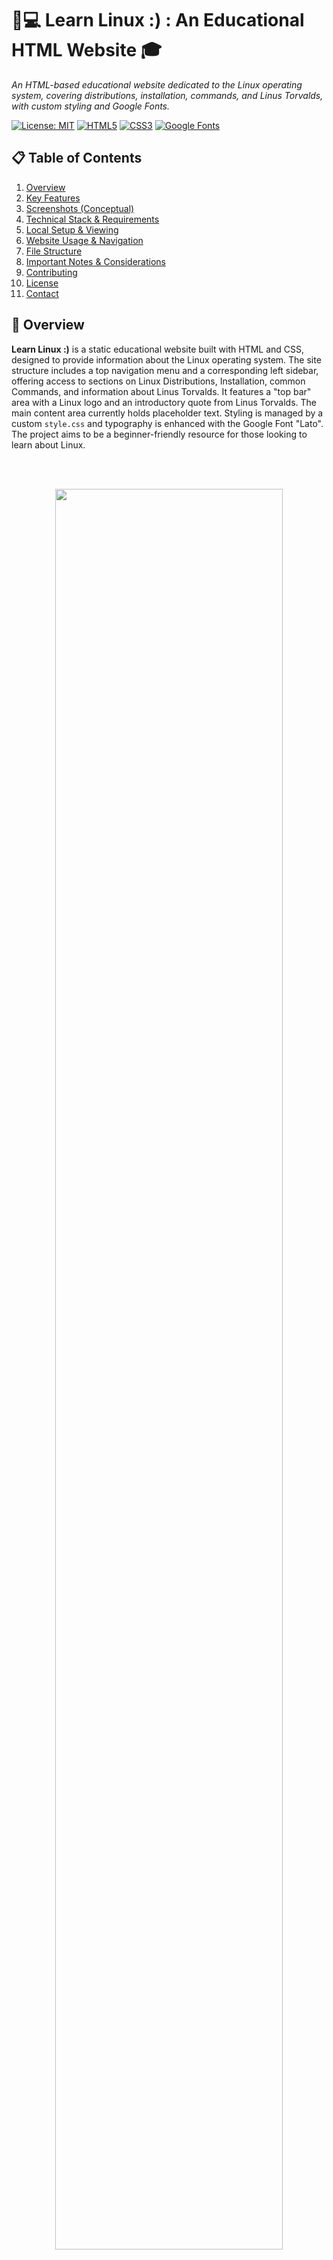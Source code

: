 # 🐧💻 Learn Linux :) : An Educational HTML Website 🎓
_An HTML-based educational website dedicated to the Linux operating system, covering distributions, installation, commands, and Linus Torvalds, with custom styling and Google Fonts._

[![License: MIT](https://img.shields.io/badge/License-MIT-yellow.svg)](https://opensource.org/licenses/MIT)
[![HTML5](https://img.shields.io/badge/HTML5-E34F26.svg?logo=html5&logoColor=white)](https://developer.mozilla.org/en-US/docs/Web/Guide/HTML/HTML5)
[![CSS3](https://img.shields.io/badge/CSS3-1572B6.svg?logo=css3&logoColor=white)](https://developer.mozilla.org/en-US/docs/Web/CSS)
[![Google Fonts](https://img.shields.io/badge/Google%20Fonts-Lato-4285F4.svg?logo=googlefonts)](https://fonts.google.com/specimen/Lato)

## 📋 Table of Contents
1.  [Overview](#-overview)
2.  [Key Features](#-key-features)
3.  [Screenshots (Conceptual)](#-screenshots-conceptual)
4.  [Technical Stack & Requirements](#-technical-stack--requirements)
5.  [Local Setup & Viewing](#️-local-setup--viewing)
6.  [Website Usage & Navigation](#️-website-usage--navigation)
7.  [File Structure](#-file-structure)
8.  [Important Notes & Considerations](#-important-notes--considerations)
9.  [Contributing](#-contributing)
10. [License](#-license)
11. [Contact](#-contact)

## 📄 Overview

**Learn Linux :)** is a static educational website built with HTML and CSS, designed to provide information about the Linux operating system. The site structure includes a top navigation menu and a corresponding left sidebar, offering access to sections on Linux Distributions, Installation, common Commands, and information about Linus Torvalds. It features a "top bar" area with a Linux logo and an introductory quote from Linus Torvalds. The main content area currently holds placeholder text. Styling is managed by a custom `style.css` and typography is enhanced with the Google Font "Lato". The project aims to be a beginner-friendly resource for those looking to learn about Linux.

<br><br>
<p align="center">
  <img src="screenshots/1.gif" width="85%">
</p>


## ✨ Key Features

*   🧭 **Dual Navigation System**:
    *   **Top Navigation Menu**: Provides primary links to different sections: Home, Distributions, Installation, Commands, and Linus Torvalds.
    *   **Left Sidebar**: Mirrors the top menu links for alternative and easy access to content sections.
*   🐧 **Informative Top Bar**:
    *   Displays a Linux logo (`linux.png`).
    *   Includes a project description or introductory text alongside a quote from Linus Torvalds.
*   📝 **Content Section**:
    *   A dedicated area for detailed content. Currently features a "Why Linux?" heading with "Lorem ipsum" placeholder text, intended to be replaced with actual educational material.
*   🦶 **Footer**:
    *   Contains notes about the site's purpose and copyright information (dating back to 2014).
*   🔍 **SEO Meta Tags**:
    *   Includes `<meta name="description">` and `<meta name="keywords">` tags with relevant terms (e.g., Linux, Ubuntu, Bash, Open Source, Command Line) to aid search engine discovery.
*   🎨 **Custom Styling & Typography**:
    *   Styled with a custom stylesheet (`style.css`) to define the layout, colors, and overall appearance.
    *   Utilizes the "Lato" Google Font, linked via `https://fonts.googleapis.com`, for clean and readable typography.
*   🇬🇧 **English Language Content**: The website structure and placeholder text are in English (`lang="en"`), aiming for broad accessibility.

## 🖼️ Screenshots (Conceptual)

_Screenshots of: the website's homepage featuring the top bar with logo and quote, the navigation menu, the sidebar, the main content area (even with placeholder text), and the footer._

<p align="center">
  <img src="screenshots\Image1.jpg" width="300"/>
  <img src="screenshots\Image2.jpg" width="300"/>
  <img src="screenshots\Image3.jpg" width="300"/>
  <img src="screenshots\Image4.jpg" width="300"/>
  <img src="screenshots\Image5.jpg" width="300"/>
  <img src="screenshots\Image6.jpg" width="300"/>
  <img src="screenshots\Image7.jpg" width="300"/>
  <img src="screenshots\Image8.jpg" width="300"/>
  <img src="screenshots\Image9.jpg" width="300"/>
  <img src="screenshots\Image10jpg" width="300"/>
</p>


## 🛠️ Technical Stack & Requirements

### Core Technologies:
*   **Structure**: HTML5
*   **Styling**: CSS3 (`style.css`)
*   **Fonts**: Google Fonts (Lato)

### Requirements:
*   **Web Browser**: Any modern web browser (e.g., Google Chrome, Mozilla Firefox, Safari, Microsoft Edge).
*   **Internet Connection**: Required to load the "Lato" Google Font from `https://fonts.googleapis.com`.
*   **Local Assets**: All specified CSS and image files must be present in the correct locations relative to `index.html`.
    *   `style.css` (root directory or linked path)
    *   `linux.png` (Linux logo image, path as specified in HTML/CSS, likely root or an `images/` folder)

## ⚙️ Local Setup & Viewing

1.  **Clone or Download the Repository**:
    ```bash
    git clone <repository-url>
    cd <repository-directory>
    ```
    *(Replace `<repository-url>` and `<repository-directory>` with your specific details, or simply download the files into a local folder).*

2.  **Ensure Asset Placement**:
    *   Verify that `style.css` is in the same directory as `index.html` (or update the link in `index.html` if it's in a subfolder like `css/`).
    *   Confirm that `linux.png` is present and its path in the HTML/CSS is correct (e.g., if it's in an `images/` subfolder, the path should be `images/linux.png`).

3.  **Open in Browser or Host Locally**:
    *   **Directly in Browser**: You can usually open `index.html` directly in your web browser (File > Open File).
    *   **Using a Simple HTTP Server (Recommended for consistent behavior)**:
        If you have Python installed, navigate to the project's root directory in your terminal and run:
        ```bash
        python -m http.server 8000
        ```
        Then, open your web browser and go to `http://localhost:8000`.
    *   Alternatively, use any other local web server solution (e.g., Live Server extension in VS Code, XAMPP/MAMP htdocs).

## 💡 Website Usage & Navigation

1.  Open `index.html` in your web browser using one of the methods described above.
2.  **Interface**:
    *   **Navigation Menu (Top)**: Click on links like "Home," "Distributions," "Installation," "Commands," or "Linus Torvalds" to navigate to (currently placeholder) respective pages or sections.
    *   **Sidebar (Left)**: Offers the same set of navigation links as the top menu for alternative access.
    *   **Top Bar**: View the Linux logo (`linux.png`) and an introductory message about the project, including a quote from Linus Torvalds.
    *   **Main Content Area**: Read the content displayed under headings like "Why Linux?". Currently, this section contains "Lorem ipsum" placeholder text.
    *   **Footer**: Contains information about the site's purpose and copyright details.
3.  **Actions**:
    *   Use either the top navigation menu or the left sidebar to attempt navigation. Note that these links (`distribution.html`, `commands.html`, etc.) are **placeholders** and will likely result in "File not found" errors unless the corresponding HTML pages are created.
    *   The primary content in the "Why Linux?" section is placeholder text and needs to be replaced with actual educational material about Linux.

## 🗂️ File Structure

The project is expected to have the following basic file structure:

*   `index.html`: The main HTML file for the homepage, containing the structure for the top bar, navigation menu, sidebar, main content area, and footer.
*   `style.css`: The CSS file for styling all visual elements of the website.
*   `linux.png`: The image file for the Linux logo.
*   (Potentially) Placeholder HTML files for other sections like `distribution.html`, `installation.html`, `commands.html`, `linus_torvalds.html`.
*   `README.md`: This documentation file.

*(It's common practice to organize CSS and images into subfolders like `css/` and `img/` or `assets/`. If so, paths in `index.html` and `style.css` must reflect this organization.)*

## 📝 Important Notes & Considerations

*   **English Language**: The website is presented in English (`lang="en"`), aiming for broad accessibility to learners worldwide.
*   **Placeholder Links & Content**:
    *   Navigation links in both the top menu and sidebar (e.g., to `distribution.html`, `commands.html`) are currently placeholders. The corresponding HTML pages need to be created and populated with content.
    *   The main content section under "Why Linux?" uses "Lorem ipsum" placeholder text and requires replacement with actual Linux-related information.
*   **Image Paths**: The correct path to `linux.png` is crucial for it to display in the top bar.
*   **Static Nature**: This is a static HTML/CSS website. Any dynamic features (like interactive command tutorials or user accounts) would require JavaScript and/or a backend system.
*   **Google Fonts Dependency**: The site relies on an internet connection to fetch the "Lato" font from Google Fonts. Consider adding local font fallbacks in `style.css` for offline viewing or to ensure consistent appearance if Google Fonts are unavailable.
*   **`style.css` Implementation**: The overall visual design, layout (including the top bar, sidebar, and content area), and responsiveness depend heavily on the CSS rules defined in `style.css` (which is assumed to be provided but not detailed in the overview).

## 🤝 Contributing

Contributions to **Learn Linux :)** are highly encouraged, especially in areas like:

*   Populating the placeholder sections (Distributions, Installation, Commands, Linus Torvalds) with accurate and helpful content.
*   Creating the corresponding HTML pages for the navigation links.
*   Improving the CSS styling, layout, and responsiveness.
*   Adding interactive elements using JavaScript (e.g., a simple command lookup tool).
*   Correcting or updating information.

1.  Fork the repository.
2.  Create a new branch for your feature or content addition (`git checkout -b feature/AddUbuntuPage` or `content/UpdateCommandsSection`).
3.  Make your changes (HTML, CSS, textual content).
4.  Commit your changes (`git commit -m 'Content: Add initial content for Ubuntu page'`).
5.  Push to the branch (`git push origin content/UpdateCommandsSection`).
6.  Open a Pull Request.

## 📃 License

This project is licensed under the **MIT License**.
(If you have a `LICENSE` file in your repository, refer to it: `See the LICENSE file for details.`)

## 📧 Contact

Project developed by **Adrian Lesniak**.
For questions, feedback, or to discuss contributions, please open an issue on the GitHub repository or contact the repository owner.

---
💡 _Your friendly starting point for exploring the world of Linux!_
